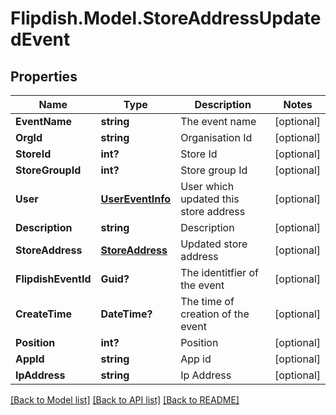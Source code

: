# Flipdish.Model.StoreAddressUpdatedEvent
## Properties

Name | Type | Description | Notes
------------ | ------------- | ------------- | -------------
**EventName** | **string** | The event name | [optional] 
**OrgId** | **string** | Organisation Id | [optional] 
**StoreId** | **int?** | Store Id | [optional] 
**StoreGroupId** | **int?** | Store group Id | [optional] 
**User** | [**UserEventInfo**](UserEventInfo.md) | User which updated this store address | [optional] 
**Description** | **string** | Description | [optional] 
**StoreAddress** | [**StoreAddress**](StoreAddress.md) | Updated store address | [optional] 
**FlipdishEventId** | **Guid?** | The identitfier of the event | [optional] 
**CreateTime** | **DateTime?** | The time of creation of the event | [optional] 
**Position** | **int?** | Position | [optional] 
**AppId** | **string** | App id | [optional] 
**IpAddress** | **string** | Ip Address | [optional] 

[[Back to Model list]](../README.md#documentation-for-models) [[Back to API list]](../README.md#documentation-for-api-endpoints) [[Back to README]](../README.md)

